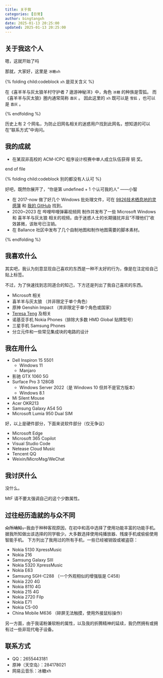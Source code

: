 ```yaml
---
title: 关于我
categories: [日常]
author: bingtangxh
date: 2025-01-13 20:25:00
updated: 2025-01-13 20:25:00
---
```


## 关于我这个人
嗯，这就开始了吗

那就，大家好，这里是 `冰糖xh`

{% folding child:codeblock `xh` 是双关含义 %}

在《喜羊羊与灰太狼羊村守护者 7 遨游神秘洋》中，角色 `冰糖` 的种族是雪狐。
而《喜羊羊与灰太狼》圈内通常简称 `喜灰` 。
因此这里的 `xh` 既可以是 `雪狐` ，也可以是 `喜灰` 。

{% endfolding %}

历史上有 2 个网名，为防止旧网名相关的迷惑用户找到此网名，想知道的可以在“联系方式”中询问。

## 我的成就

- 在某双非高校的 ACM-ICPC 程序设计校赛中单人成立队伍获得 铜 奖。

end of file

{% folding child:codeblock 别的都没有人认可 %}

好吧，既然你展开了，“你是第 undefined + 1 个认可我的人”   ——小智

- 在 2017-now 做了好几个 Windows 批处理文件，可在 [9826技术栖息地的灵感簿](http://9826hzg.ysepan.com) 和 [我的 GitHub](https://github.com/bingtangxh) 找到。
- 2020~2023 在 哔哩哔哩弹幕视频网 制作并发布了一些 Microsoft Windows 和 喜羊羊与灰太狼 相关的视频。由于迷惑人士的长期骚扰并且“不理他们”收效甚微，该账号已注销。
- 在 Ballance 社区中发布了几个自制地图和制作地图需要的脚本素材。

{% endfolding %}

## 我喜欢什么

其实吧，我认为刻意显现自己喜欢的东西是一种不太好的行为，像是在注定给自己贴上标签。

不过，为了快速找到志同道合的知己，下方还是列出了我自己喜欢的东西。

- Microsoft 相关
- 喜羊羊与灰太狼 （并非限定于单个角色）
- 原神 Genshin Impact （并非限定于单个角色或国家）
- [Teresa Teng](https://baike.baidu.com/item/%E9%82%93%E4%B8%BD%E5%90%9B/27007) 及相关
- 诺基亚手机 Nokia Phones（排除大多数 HMD Global 贴牌型号）
- 三星手机 Samsung Phones
- 分立元件和一些常见集成块的电路的设计


## 我在用什么

- Dell Inspiron 15 5501
  - Windows 11
  - Manjaro
- 影驰 GTX 1060 5G
- Surface Pro 3 128GB
  - Windows Server 2022（是 Windows 10 但并不是官方版本）
  - Windows 8.1
- Mi Silent Mouse
- Acer OKR213
- Samsung Galaxy A54 5G
- Microsoft Lumia 950 Dual SIM

好，以上是硬件部分，下面来说软件部分（仅无争议）

- Microsoft Edge
- Microsoft 365 Copilot
- Visual Studio Code
- Netease Cloud Music
- Tencent QQ
- Weixin/MicroMsg/WeChat

## 我讨厌什么

没什么。

MtF 请不要太强调自己的这个少数属性。

## 过往经历造就的与众不同

~~众所鳩知，~~我由于种种客观原因，在初中和高中选择了使用功能丰富的功能手机。
据我所知做出该选择的同学极少。大多数选择使用纯播放器、残废手机或偷偷使用智能手机。
下方列出了我用过的所有手机，一些已经被销毁或被盗窃：

- Nokia 5130 XpressMusic
- Nokia 216
- Samsung Galaxy SIII
- Nokia 5320 XpressMusic
- Nokia E63
- Samsung SGH-C288  （一个外观相似的增强版是 C458）
- Nokia 220 4G
- Nokia 8110 4G
- Nokia 215 4G
- Nokia 2720 Filp
- Nokia E71
- Nokia C5-00
- China Mobile M636   （碎屏无法触摸，使用外接鼠标操作）

另一方面，由于我诺粉兼软粉的属性，以及我的折腾精神的延续，我仍然拥有或拥有过一些非现代电子设备。

## 联系方式

- QQ：2655443181
- 原神（天空岛）：284178021
- 网易云音乐：冰糖xh